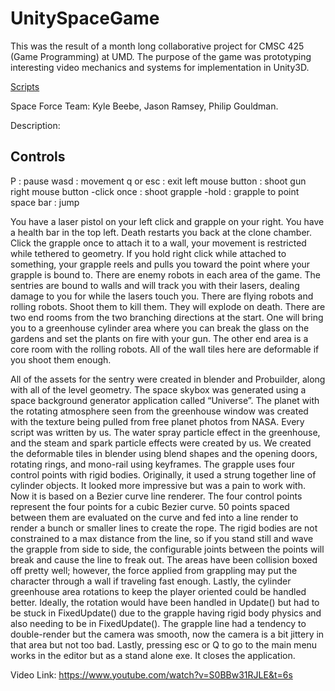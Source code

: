 # UnitySpaceGame

This was the result of a month long collaborative project for CMSC 425 (Game Programming) at UMD. 
The purpose of the game was prototyping interesting video mechanics and systems for implementation in Unity3D.

<a href="Space Force/Assets/Scripts/Enviro">Scripts</a> 

Space Force
Team: 
Kyle Beebe, Jason Ramsey, Philip Gouldman.


Description:
 </br>
 <p>
 
 Controls
 ---------
 
P :  pause 
wasd : movement 
q or esc : exit
left mouse button : shoot gun
right mouse button 
    -click once : shoot grapple
    -hold : grapple to point 
space bar : jump

You have a laser pistol on your left click and grapple on your right. You have a health bar in the top left. Death restarts you back at the clone chamber. Click the grapple once to attach it to a wall, your movement is restricted while tethered to geometry. If you hold right click while attached to something, your grapple reels and pulls you toward the point where your grapple is bound to. There are enemy robots in each area of the game. The sentries are bound to walls and will track you with their lasers, dealing damage to you for while the lasers touch you. There are flying robots and rolling robots. Shoot them to kill them. They will explode on death. There are two end rooms from the two branching directions at the start. One will bring you to a greenhouse cylinder area where you can break the glass on the gardens and set the plants on fire with your gun. The other end area is a core room with the rolling robots. All of the wall tiles here are deformable if you shoot them enough.
 </p>
 <p>
 All of the assets for the sentry were created in blender and Probuilder, along with all of the level geometry. The space skybox was generated using a space background generator application called “Universe”. The planet with the rotating atmosphere seen from the greenhouse window was created with the texture being pulled from free planet photos from NASA. Every script was written by us. The water spray particle effect in the greenhouse, and the steam and spark particle effects were created by us. We created the deformable tiles in blender using blend shapes and the opening doors, rotating rings, and mono-rail using keyframes. The grapple uses four control points with rigid bodies. Originally, it used a strung together line of cylinder objects. It looked more impressive but was a pain to work with. Now it is based on a Bezier curve line renderer. The four control points represent the four points for a cubic Bezier curve. 50 points spaced between them are evaluated on the curve and fed into a line render to render a bunch or smaller lines to create the rope. The rigid bodies are not constrained to a max distance from the line, so if you stand still and wave the grapple from side to side, the configurable joints between the points will break and cause the line to freak out. The areas have been collision boxed off pretty well; however, the force applied from grappling may put the character through a wall if traveling fast enough. Lastly, the cylinder greenhouse area rotations to keep the player oriented could be handled better. Ideally, the rotation would have been handled in Update() but had to be stuck in FixedUpdate() due to the grapple having rigid body physics and also needing to be in FixedUpdate(). The grapple line had a tendency to double-render but the camera was smooth, now the camera is a bit jittery in that area but not too bad. Lastly, pressing esc or Q to go to the main menu works in the editor but as a stand alone exe. It closes the application. 
 </p>


Video Link:
https://www.youtube.com/watch?v=S0BBw31RJLE&t=6s

